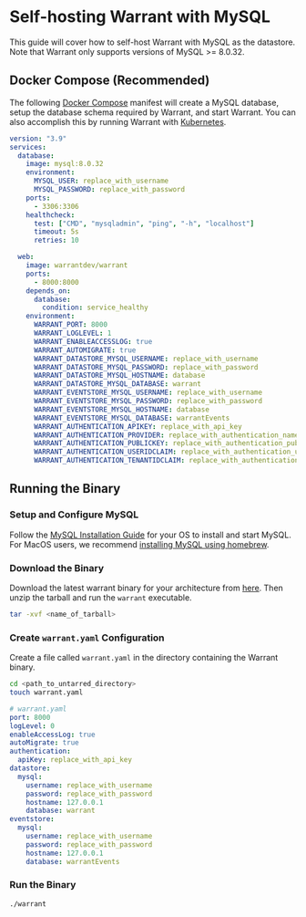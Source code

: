 # Self-hosting Warrant with MySQL

This guide will cover how to self-host Warrant with MySQL as the datastore. Note that Warrant only supports versions of MySQL >= 8.0.32.

## Docker Compose (Recommended)

The following [Docker Compose](https://docs.docker.com/compose/) manifest will create a MySQL database, setup the database schema required by Warrant, and start Warrant. You can also accomplish this by running Warrant with [Kubernetes](https://kubernetes.io/).

```yaml
version: "3.9"
services:
  database:
    image: mysql:8.0.32
    environment:
      MYSQL_USER: replace_with_username
      MYSQL_PASSWORD: replace_with_password
    ports:
      - 3306:3306
    healthcheck:
      test: ["CMD", "mysqladmin", "ping", "-h", "localhost"]
      timeout: 5s
      retries: 10

  web:
    image: warrantdev/warrant
    ports:
      - 8000:8000
    depends_on:
      database:
        condition: service_healthy
    environment:
      WARRANT_PORT: 8000
      WARRANT_LOGLEVEL: 1
      WARRANT_ENABLEACCESSLOG: true
      WARRANT_AUTOMIGRATE: true
      WARRANT_DATASTORE_MYSQL_USERNAME: replace_with_username
      WARRANT_DATASTORE_MYSQL_PASSWORD: replace_with_password
      WARRANT_DATASTORE_MYSQL_HOSTNAME: database
      WARRANT_DATASTORE_MYSQL_DATABASE: warrant
      WARRANT_EVENTSTORE_MYSQL_USERNAME: replace_with_username
      WARRANT_EVENTSTORE_MYSQL_PASSWORD: replace_with_password
      WARRANT_EVENTSTORE_MYSQL_HOSTNAME: database
      WARRANT_EVENTSTORE_MYSQL_DATABASE: warrantEvents
      WARRANT_AUTHENTICATION_APIKEY: replace_with_api_key
      WARRANT_AUTHENTICATION_PROVIDER: replace_with_authentication_name
      WARRANT_AUTHENTICATION_PUBLICKEY: replace_with_authentication_public_key
      WARRANT_AUTHENTICATION_USERIDCLAIM: replace_with_authentication_user_id_claim
      WARRANT_AUTHENTICATION_TENANTIDCLAIM: replace_with_authentication_tenant_id_claim
```

## Running the Binary

### Setup and Configure MySQL

Follow the [MySQL Installation Guide](https://dev.mysql.com/doc/mysql-installation-excerpt/8.0/en/) for your OS to install and start MySQL. For MacOS users, we recommend [installing MySQL using homebrew](https://formulae.brew.sh/formula/mysql).

### Download the Binary

Download the latest warrant binary for your architecture from [here](https://github.com/warrant-dev/warrant/releases/latest). Then unzip the tarball and run the `warrant` executable.

```bash
tar -xvf <name_of_tarball>
```

### Create `warrant.yaml` Configuration

Create a file called `warrant.yaml` in the directory containing the Warrant binary.

```bash
cd <path_to_untarred_directory>
touch warrant.yaml
```

```yaml
# warrant.yaml
port: 8000
logLevel: 0
enableAccessLog: true
autoMigrate: true
authentication:
  apiKey: replace_with_api_key
datastore:
  mysql:
    username: replace_with_username
    password: replace_with_password
    hostname: 127.0.0.1
    database: warrant
eventstore:
  mysql:
    username: replace_with_username
    password: replace_with_password
    hostname: 127.0.0.1
    database: warrantEvents
```

### Run the Binary

```bash
./warrant
```

